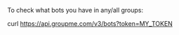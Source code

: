 



To check what bots you have in any/all groups:

curl https://api.groupme.com/v3/bots?token=MY_TOKEN


